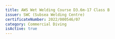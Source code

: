 ```yaml
---
title: AWS Wet Welding Course D3.6m-17 Class B
issuer: SWC (Subsea Welding Centre)
certificateNumber: 2022/000546/07
category: Commercial Diving
isActive: true
---
```

